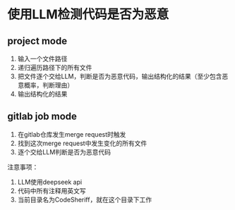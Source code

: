 # 使用LLM检测代码是否为恶意

## project mode

1. 输入一个文件路径
2. 递归遍历路径下的所有文件
3. 把文件逐个交给LLM，判断是否为恶意代码，输出结构化的结果（至少包含恶意概率，判断理由）
4. 输出结构化的结果

## gitlab job mode

1. 在gitlab仓库发生merge request时触发
2. 找到这次merge request中发生变化的所有文件
3. 逐个交给LLM判断是否为恶意代码


注意事项：
1. LLM使用deepseek api
2. 代码中所有注释用英文写
3. 当前目录名为CodeSheriff，就在这个目录下工作 
